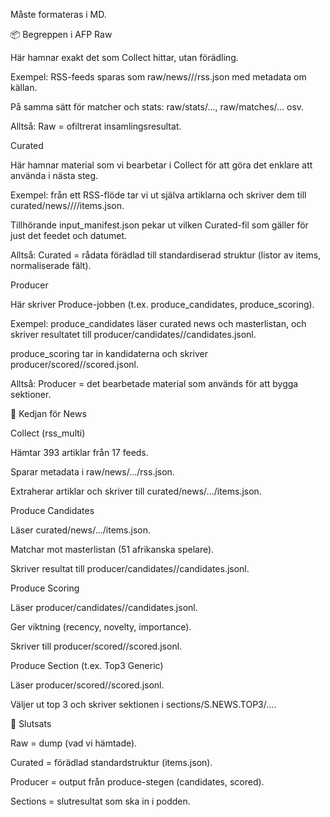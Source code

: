Måste formateras i MD.

📦 Begreppen i AFP
Raw

Här hamnar exakt det som Collect hittar, utan förädling.

Exempel: RSS-feeds sparas som raw/news/<feed>/<day>/rss.json med metadata om källan.

På samma sätt för matcher och stats: raw/stats/..., raw/matches/... osv.

Alltså: Raw = ofiltrerat insamlingsresultat.

Curated

Här hamnar material som vi bearbetar i Collect för att göra det enklare att använda i nästa steg.

Exempel: från ett RSS-flöde tar vi ut själva artiklarna och skriver dem till curated/news/<feed>/<league>/<day>/items.json.

Tillhörande input_manifest.json pekar ut vilken Curated-fil som gäller för just det feedet och datumet.

Alltså: Curated = rådata förädlad till standardiserad struktur (listor av items, normaliserade fält).

Producer

Här skriver Produce-jobben (t.ex. produce_candidates, produce_scoring).

Exempel: produce_candidates läser curated news och masterlistan, och skriver resultatet till producer/candidates/<day>/candidates.jsonl.

produce_scoring tar in kandidaterna och skriver producer/scored/<day>/scored.jsonl.

Alltså: Producer = det bearbetade material som används för att bygga sektioner.

🔄 Kedjan för News

Collect (rss_multi)

Hämtar 393 artiklar från 17 feeds.

Sparar metadata i raw/news/.../rss.json.

Extraherar artiklar och skriver till curated/news/.../items.json.

Produce Candidates

Läser curated/news/.../items.json.

Matchar mot masterlistan (51 afrikanska spelare).

Skriver resultat till producer/candidates/<day>/candidates.jsonl.

Produce Scoring

Läser producer/candidates/<day>/candidates.jsonl.

Ger viktning (recency, novelty, importance).

Skriver till producer/scored/<day>/scored.jsonl.

Produce Section (t.ex. Top3 Generic)

Läser producer/scored/<day>/scored.jsonl.

Väljer ut top 3 och skriver sektionen i sections/S.NEWS.TOP3/....

📌 Slutsats

Raw = dump (vad vi hämtade).

Curated = förädlad standardstruktur (items.json).

Producer = output från produce-stegen (candidates, scored).

Sections = slutresultat som ska in i podden.
